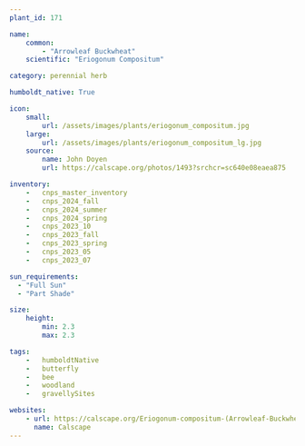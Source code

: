 ```yaml
---
plant_id: 171 

name: 
    common: 
        - "Arrowleaf Buckwheat"   
    scientific: "Eriogonum Compositum"    

category: perennial herb

humboldt_native: True

icon: 
    small: 
        url: /assets/images/plants/eriogonum_compositum.jpg 
    large: 
        url: /assets/images/plants/eriogonum_compositum_lg.jpg 
    source: 
        name: John Doyen 
        url: https://calscape.org/photos/1493?srchcr=sc640e08eaea875

inventory: 
    -   cnps_master_inventory
    -   cnps_2024_fall
    -   cnps_2024_summer
    -   cnps_2024_spring
    -   cnps_2023_10
    -   cnps_2023_fall
    -   cnps_2023_spring
    -   cnps_2023_05 
    -   cnps_2023_07 

sun_requirements:
  - "Full Sun"
  - "Part Shade"

size:
    height: 
        min: 2.3 
        max: 2.3 

tags:  
    -   humboldtNative
    -   butterfly
    -   bee
    -   woodland
    -   gravellySites

websites:
    - url: https://calscape.org/Eriogonum-compositum-(Arrowleaf-Buckwheat)
      name: Calscape
---
```

